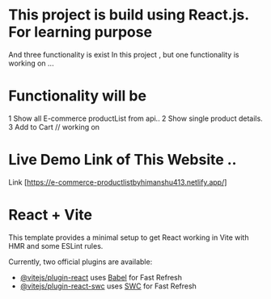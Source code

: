 # This project is build using React.js. For learning purpose 

   And  three functionality is exist In this project , but one functionality is working on ...
# Functionality will be 
1 Show all E-commerce productList from api..
2 Show single product details.
3 Add to Cart // working on


 # Live Demo Link of This Website ..
  Link [https://e-commerce-productlistbyhimanshu413.netlify.app/]
# React + Vite

This template provides a minimal setup to get React working in Vite with HMR and some ESLint rules.

Currently, two official plugins are available:

- [@vitejs/plugin-react](https://github.com/vitejs/vite-plugin-react/blob/main/packages/plugin-react/README.md) uses [Babel](https://babeljs.io/) for Fast Refresh
- [@vitejs/plugin-react-swc](https://github.com/vitejs/vite-plugin-react-swc) uses [SWC](https://swc.rs/) for Fast Refresh
